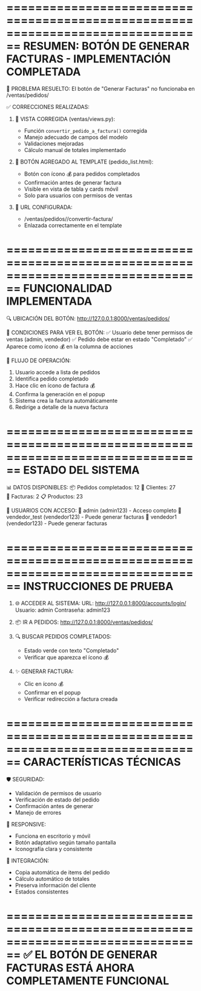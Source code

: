 ================================================================================
    RESUMEN: BOTÓN DE GENERAR FACTURAS - IMPLEMENTACIÓN COMPLETADA
================================================================================

🎯 PROBLEMA RESUELTO:
   El botón de "Generar Facturas" no funcionaba en /ventas/pedidos/

✅ CORRECCIONES REALIZADAS:

1. 📝 VISTA CORREGIDA (ventas/views.py):
   - Función `convertir_pedido_a_factura()` corregida
   - Manejo adecuado de campos del modelo
   - Validaciones mejoradas
   - Cálculo manual de totales implementado

2. 🎨 BOTÓN AGREGADO AL TEMPLATE (pedido_list.html):
   - Botón con ícono 💰 para pedidos completados
   - Confirmación antes de generar factura
   - Visible en vista de tabla y cards móvil
   - Solo para usuarios con permisos de ventas

3. 🔗 URL CONFIGURADA:
   - /ventas/pedidos/<id>/convertir-factura/
   - Enlazada correctamente en el template

================================================================================
    FUNCIONALIDAD IMPLEMENTADA
================================================================================

🔍 UBICACIÓN DEL BOTÓN:
   http://127.0.0.1:8000/ventas/pedidos/
   
🎯 CONDICIONES PARA VER EL BOTÓN:
   ✅ Usuario debe tener permisos de ventas (admin, vendedor)
   ✅ Pedido debe estar en estado "Completado"
   ✅ Aparece como ícono 💰 en la columna de acciones

🚀 FLUJO DE OPERACIÓN:
   1. Usuario accede a lista de pedidos
   2. Identifica pedido completado
   3. Hace clic en ícono de factura 💰
   4. Confirma la generación en el popup
   5. Sistema crea la factura automáticamente
   6. Redirige a detalle de la nueva factura

================================================================================
    ESTADO DEL SISTEMA
================================================================================

📊 DATOS DISPONIBLES:
   📦 Pedidos completados: 12
   👥 Clientes: 27  
   📄 Facturas: 2
   📋 Productos: 23

🔐 USUARIOS CON ACCESO:
   👤 admin (admin123) - Acceso completo
   👤 vendedor_test (vendedor123) - Puede generar facturas
   👤 vendedor1 (vendedor123) - Puede generar facturas

================================================================================
    INSTRUCCIONES DE PRUEBA
================================================================================

1. 🌐 ACCEDER AL SISTEMA:
   URL: http://127.0.0.1:8000/accounts/login/
   Usuario: admin
   Contraseña: admin123

2. 📦 IR A PEDIDOS:
   http://127.0.0.1:8000/ventas/pedidos/

3. 🔍 BUSCAR PEDIDOS COMPLETADOS:
   - Estado verde con texto "Completado"
   - Verificar que aparezca el ícono 💰

4. ✨ GENERAR FACTURA:
   - Clic en ícono 💰
   - Confirmar en el popup
   - Verificar redirección a factura creada

================================================================================
    CARACTERÍSTICAS TÉCNICAS
================================================================================

🛡️ SEGURIDAD:
   - Validación de permisos de usuario
   - Verificación de estado del pedido
   - Confirmación antes de generar
   - Manejo de errores

📱 RESPONSIVE:
   - Funciona en escritorio y móvil
   - Botón adaptativo según tamaño pantalla
   - Iconografía clara y consistente

🔄 INTEGRACIÓN:
   - Copia automática de items del pedido
   - Cálculo automático de totales
   - Preserva información del cliente
   - Estados consistentes

================================================================================
✅ EL BOTÓN DE GENERAR FACTURAS ESTÁ AHORA COMPLETAMENTE FUNCIONAL
================================================================================